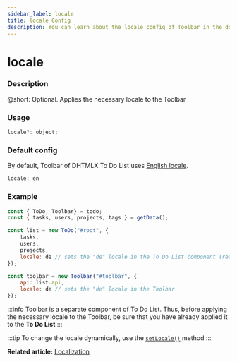 ```yaml
---
sidebar_label: locale
title: locale Config
description: You can learn about the locale config of Toolbar in the documentation of the DHTMLX JavaScript To Do List library. Browse developer guides and API reference, try out code examples and live demos, and download a free 30-day evaluation version of DHTMLX To Do List.
---
```


# locale

### Description

@short: Optional. Applies the necessary locale to the Toolbar

### Usage

~~~js
locale?: object;
~~~

### Default config

By default, Toolbar of DHTMLX To Do List uses [English locale](guides/localization.md#default-locale).

~~~js
locale: en
~~~


### Example

~~~js {8,13}
const { ToDo, Toolbar} = todo;
const { tasks, users, projects, tags } = getData();

const list = new ToDo("#root", {
	tasks,
	users,
	projects,
	locale: de // sets the "de" locale in the To Do List component (read Info below)
});

const toolbar = new Toolbar("#toolbar", {
	api: list.api,
	locale: de // sets the "de" locale in the Toolbar
});
~~~


:::info
Toolbar is a separate component of To Do List. Thus, before applying the necessary locale to the Toolbar, be sure that you have already applied it to the **To Do List**
:::

:::tip
To change the locale dynamically, use the [`setLocale()`](api/toolbar_api/methods/setlocale_method.md) method
:::

**Related article:** [Localization](guides/localization.md)